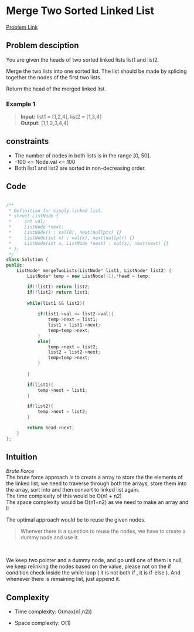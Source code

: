 # Merge Two Sorted Linked List
[Problem Link](https://leetcode.com/problems/merge-two-sorted-lists/description/)

## Problem desciption 
You are given the heads of two sorted linked lists list1 and list2.

Merge the two lists into one sorted list. The list should be made by splicing together the nodes of the first two lists.

Return the head of the merged linked list.

### Example 1
> **Input:** list1 = [1,2,4], list2 = [1,3,4]<br>
> **Output:** [1,1,2,3,4,4]

## constraints
* The number of nodes in both lists is in the range [0, 50].
* -100 <= Node.val <= 100
* Both list1 and list2 are sorted in non-decreasing order.

## Code
```cpp

/**
 * Definition for singly-linked list.
 * struct ListNode {
 *     int val;
 *     ListNode *next;
 *     ListNode() : val(0), next(nullptr) {}
 *     ListNode(int x) : val(x), next(nullptr) {}
 *     ListNode(int x, ListNode *next) : val(x), next(next) {}
 * };
 */
class Solution {
public:
    ListNode* mergeTwoLists(ListNode* list1, ListNode* list2) {
        ListNode* temp = new ListNode(-1),*head = temp;

        if(!list1) return list2;
        if(!list2) return list1;
        
        while(list1 && list2){
            
            if(list1->val <= list2->val){
                temp->next = list1;
                list1 = list1->next;
                temp=temp->next;
            }
            else{
                temp->next = list2;
                list2 = list2->next;
                temp=temp->next;
            }
            
        }   

        if(list1){
            temp->next = list1;
        }

        if(list2){
            temp->next = list2;
        }

        return head->next;
    }
};

```

## Intuition
*Brute Force* <br>
The brute force approach is to create a array to store the the elements of the linked list, we need to traverse through  both the arrays, store them into the array, sort into and then convert to linked list again. 
<br>
The time complexity of this would be O(n1 + n2)<br>
The space complexity would be O(n1+n2) as we need to make an array and ll 

The optimal approach would be to reuse the given nodes.
> Whenver there is a question to reuse the nodes, we have to create a dummy node and use it.
<br>

We keep two pointer and a dummy node, and go until one of them is null, we keep relinking the nodes based on the value, please not on the if condition check inside the while loop ( it is not both if , it is if-else ). And whenever there is remaining list, just append it.


## Complexity
- Time complexity: O(max(n1,n2))

- Space complexity: O(1)
